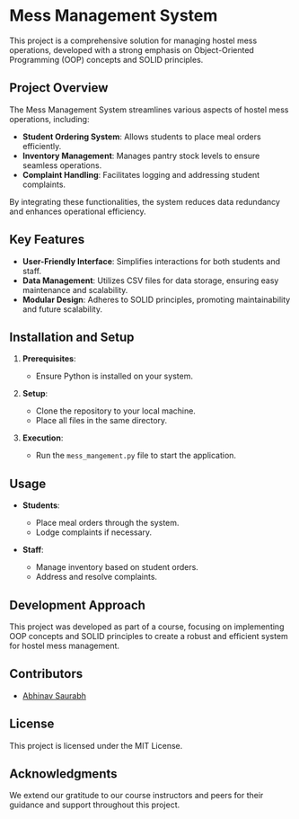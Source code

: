 # Mess Management System

This project is a comprehensive solution for managing hostel mess operations, developed with a strong emphasis on Object-Oriented Programming (OOP) concepts and SOLID principles.

## Project Overview

The Mess Management System streamlines various aspects of hostel mess operations, including:

- **Student Ordering System**: Allows students to place meal orders efficiently.
- **Inventory Management**: Manages pantry stock levels to ensure seamless operations.
- **Complaint Handling**: Facilitates logging and addressing student complaints.

By integrating these functionalities, the system reduces data redundancy and enhances operational efficiency.

## Key Features

- **User-Friendly Interface**: Simplifies interactions for both students and staff.
- **Data Management**: Utilizes CSV files for data storage, ensuring easy maintenance and scalability.
- **Modular Design**: Adheres to SOLID principles, promoting maintainability and future scalability.

## Installation and Setup

1. **Prerequisites**:
   - Ensure Python is installed on your system.

2. **Setup**:
   - Clone the repository to your local machine.
   - Place all files in the same directory.

3. **Execution**:
   - Run the `mess_mangement.py` file to start the application.

## Usage

- **Students**:
  - Place meal orders through the system.
  - Lodge complaints if necessary.

- **Staff**:
  - Manage inventory based on student orders.
  - Address and resolve complaints.

## Development Approach

This project was developed as part of a course, focusing on implementing OOP concepts and SOLID principles to create a robust and efficient system for hostel mess management.

## Contributors

- [Abhinav Saurabh](https://github.com/abhinavsaurabh)

## License

This project is licensed under the MIT License.

## Acknowledgments

We extend our gratitude to our course instructors and peers for their guidance and support throughout this project.
